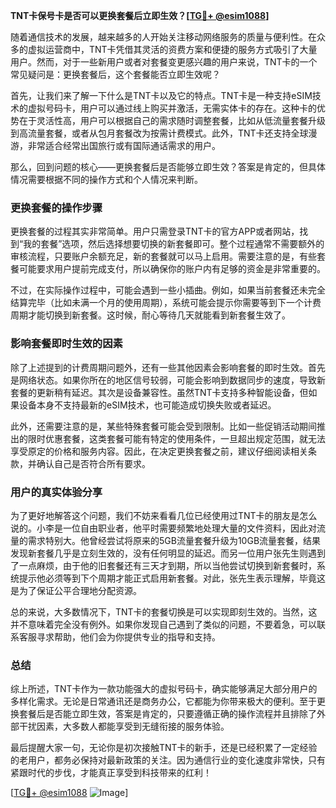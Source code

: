 **TNT卡保号卡是否可以更换套餐后立即生效？[[TG💪+ @esim1088](https://t.me/s/esim1088)]**

随着通信技术的发展，越来越多的人开始关注移动网络服务的质量与便利性。在众多的虚拟运营商中，TNT卡凭借其灵活的资费方案和便捷的服务方式吸引了大量用户。然而，对于一些新用户或者对套餐变更感兴趣的用户来说，TNT卡的一个常见疑问是：更换套餐后，这个套餐能否立即生效呢？

首先，让我们来了解一下什么是TNT卡以及它的特点。TNT卡是一种支持eSIM技术的虚拟号码卡，用户可以通过线上购买并激活，无需实体卡的存在。这种卡的优势在于灵活性高，用户可以根据自己的需求随时调整套餐，比如从低流量套餐升级到高流量套餐，或者从包月套餐改为按需计费模式。此外，TNT卡还支持全球漫游，非常适合经常出国旅行或有国际通话需求的用户。

那么，回到问题的核心——更换套餐后是否能够立即生效？答案是肯定的，但具体情况需要根据不同的操作方式和个人情况来判断。

### 更换套餐的操作步骤

更换套餐的过程其实非常简单。用户只需登录TNT卡的官方APP或者网站，找到“我的套餐”选项，然后选择想要切换的新套餐即可。整个过程通常不需要额外的审核流程，只要账户余额充足，新的套餐就可以马上启用。需要注意的是，有些套餐可能要求用户提前完成支付，所以确保你的账户内有足够的资金是非常重要的。

不过，在实际操作过程中，可能会遇到一些小插曲。例如，如果当前套餐还未完全结算完毕（比如未满一个月的使用周期），系统可能会提示你需要等到下一个计费周期才能切换到新套餐。这时候，耐心等待几天就能看到新套餐生效了。

### 影响套餐即时生效的因素

除了上述提到的计费周期问题外，还有一些其他因素会影响套餐的即时生效。首先是网络状态。如果你所在的地区信号较弱，可能会影响到数据同步的速度，导致新套餐的更新稍有延迟。其次是设备兼容性。虽然TNT卡支持多种智能设备，但如果设备本身不支持最新的eSIM技术，也可能造成切换失败或者延迟。

此外，还需要注意的是，某些特殊套餐可能会受到限制。比如一些促销活动期间推出的限时优惠套餐，这类套餐可能有特定的使用条件，一旦超出规定范围，就无法享受原定的价格和服务内容。因此，在决定更换套餐之前，建议仔细阅读相关条款，并确认自己是否符合所有要求。

### 用户的真实体验分享

为了更好地解答这个问题，我们不妨来看看几位已经使用过TNT卡的朋友是怎么说的。小李是一位自由职业者，他平时需要频繁地处理大量的文件资料，因此对流量的需求特别大。他曾经尝试将原来的5GB流量套餐升级为10GB流量套餐，结果发现新套餐几乎是立刻生效的，没有任何明显的延迟。而另一位用户张先生则遇到了一点麻烦，由于他的旧套餐还有三天才到期，所以当他尝试切换到新套餐时，系统提示他必须等到下个周期才能正式启用新套餐。对此，张先生表示理解，毕竟这是为了保证公平合理地分配资源。

总的来说，大多数情况下，TNT卡的套餐切换是可以实现即刻生效的。当然，这并不意味着完全没有例外。如果你发现自己遇到了类似的问题，不要着急，可以联系客服寻求帮助，他们会为你提供专业的指导和支持。

### 总结

综上所述，TNT卡作为一款功能强大的虚拟号码卡，确实能够满足大部分用户的多样化需求。无论是日常通讯还是商务办公，它都能为你带来极大的便利。至于更换套餐后是否能立即生效，答案是肯定的，只要遵循正确的操作流程并且排除了外部干扰因素，大多数人都能享受到无缝衔接的服务体验。

最后提醒大家一句，无论你是初次接触TNT卡的新手，还是已经积累了一定经验的老用户，都务必保持对最新政策的关注。因为通信行业的变化速度非常快，只有紧跟时代的步伐，才能真正享受到科技带来的红利！

[[TG💪+ @esim1088](https://t.me/s/esim1088) ![Image](https://i.postimg.cc/4NQfJmqS/Snipaste-2025-05-13-00-14-12.png)]